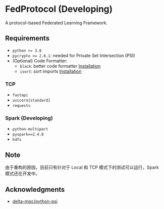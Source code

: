 # FedProtocol (Developing)

A protocol-based Federated Learning Framework.

## Requirements

- `python >= 3.8`
- `pycrypto >= 2.6.1`: needed for Private Set Intersection (PSI)
- (Optional) Code Formatter:
    - `black`: better code formatter [Installation](https://pypi.org/project/black/)
    - `isort`: sort imports [Installation](https://github.com/PyCQA/isort)

### TCP
- `fastapi`
- `uvicorn[standard]`
- `requests`

### Spark (Developing)
- `python-multipart`
- `pyspark==2.4.8`
- `hdfs`

## Note

由于重构的原因，目前只有针对于 Local 和 TCP 模式下的测试可以运行，Spark 模式还在开发中。


## Acknowledgments

- [delta-mpc/python-psi](https://github.com/delta-mpc/python-psi)

